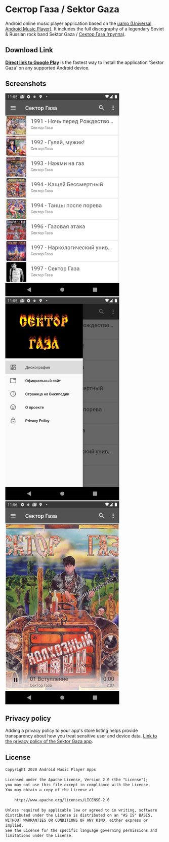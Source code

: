 Сектор Газа / Sektor Gaza
=====================================

Android online music player application based on the [uamp (Universal Android Music Player)](https://github.com/android/uamp). 
It includes the full discography of a legendary Soviet & Russian rock band Sektor Gaza / [Сектор Газа (группа)](https://ru.wikipedia.org/wiki/%D0%A1%D0%B5%D0%BA%D1%82%D0%BE%D1%80_%D0%93%D0%B0%D0%B7%D0%B0_(%D0%B3%D1%80%D1%83%D0%BF%D0%BF%D0%B0)).

## Download Link

[__Direct link to Google Play__](https://play.google.com/store/apps/details?id=com.olehka.sektorgaza) is the fastest way to install the application 'Sektor Gaza' on any supported Android device.

## Screenshots

<img src="https://raw.githubusercontent.com/Android-Music-Player-Apps/sektor-gaza/master/screenshots/Screenshot_1598172904.png" width="360" height="640"> <img src="https://raw.githubusercontent.com/Android-Music-Player-Apps/sektor-gaza/master/screenshots/Screenshot_1598172908.png" width="360" height="640"> <img src="https://raw.githubusercontent.com/Android-Music-Player-Apps/sektor-gaza/master/screenshots/Screenshot_1598173011.png" width="360" height="640">

## Privacy policy

Adding a privacy policy to your app's store listing helps provide transparency about how you treat sensitive user and device data.
[Link to the privacy policy of the Sektor Gaza app](privacy_policy.html).

## License

    Copyright 2020 Android Music Player Apps

    Licensed under the Apache License, Version 2.0 (the "License");
    you may not use this file except in compliance with the License.
    You may obtain a copy of the License at

        http://www.apache.org/licenses/LICENSE-2.0

    Unless required by applicable law or agreed to in writing, software
    distributed under the License is distributed on an "AS IS" BASIS,
    WITHOUT WARRANTIES OR CONDITIONS OF ANY KIND, either express or implied.
    See the License for the specific language governing permissions and
    limitations under the License.
